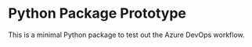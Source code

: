 # Python Package Prototype

This is a minimal Python package to test out the Azure DevOps workflow.
